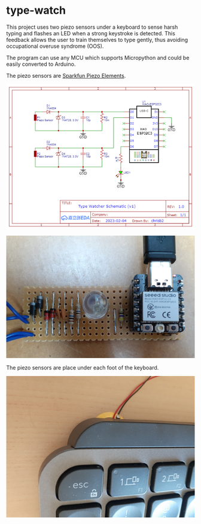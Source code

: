 # type-watch
This project uses two piezo sensors under a keyboard to sense harsh typing and flashes an LED when a strong keystroke is detected. This feedback allows the user to train themselves to type gently, thus avoiding occupational overuse syndrome (OOS).

The program can use any MCU which supports Micropython and could be easily converted to Arduino.

The piezo sensors are [Sparkfun Piezo Elements](https://www.sparkfun.com/products/10293).

![circuit diagram](images/type-watch-circuit.png)

![circuit prototype](images/type-watch-prototype.jpg)

The piezo sensors are place under each foot of the keyboard.

![pizeo sensor](images/piezo-sensor.jpg)
